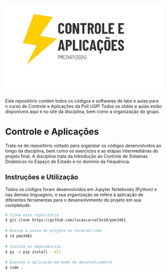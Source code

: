 <img alt="controle" title="#pme3481-2024" src="./pme3481.png" />

Este repositório contém todos os códigos e softwares de labs e aulas para o curso de Controle e Aplicações da Poli USP! Todos os slides e aulas estão disponíveis aqui e no site da disciplina, bem como a organização do grupo.

# Controle e Aplicações

Trata-se do repositório voltado para organizar os códigos desenvolvidos ao longo da disciplina, bem como os exercícios e as etapas intermediárias do projeto final. A disciplina trata da Introdução ao Controle de Sistemas Dinâmicos no Espaço de Estado e no domínio da frequência.


## Instruções e Utilização

Todos os códigos foram desenvolvidos em Jupyter Notebooks (Python) e nas demais linguagens, e sua organização se refere à aplicação de diferentes ferramentas para o desenvolvimento do projeto em sua completude.

```bash
# Clone este repositório
$ git clone https://github.com/lucascarvalho10/pme3481

# Acesse a pasta do projeto no terminal/cmd
$ cd pme3481

# Instale as dependências
$ py -m pip install --all 

# Execute a aplicação em modo de desenvolvimento
$ code .
```
